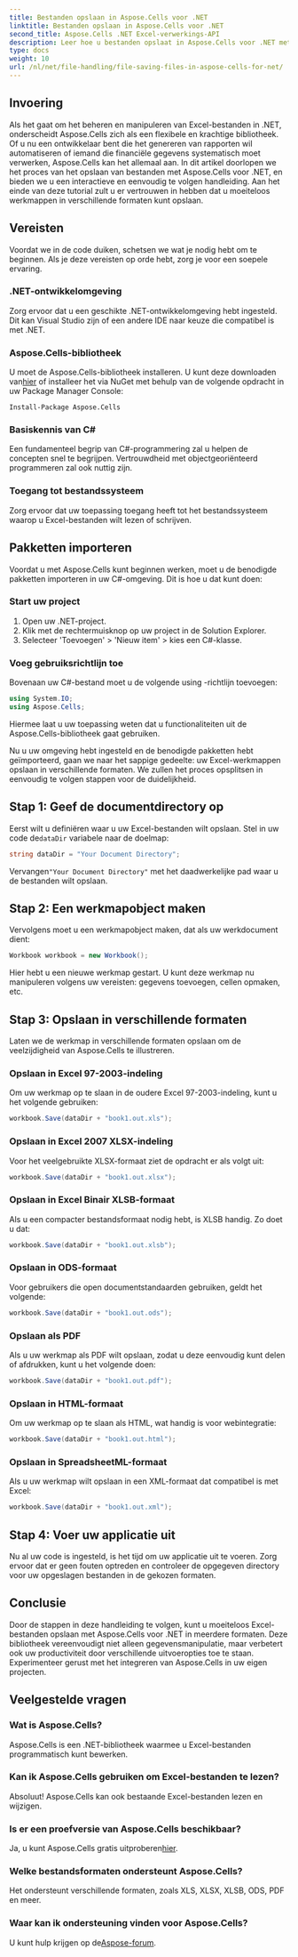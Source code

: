 ```yaml
---
title: Bestanden opslaan in Aspose.Cells voor .NET
linktitle: Bestanden opslaan in Aspose.Cells voor .NET
second_title: Aspose.Cells .NET Excel-verwerkings-API
description: Leer hoe u bestanden opslaat in Aspose.Cells voor .NET met deze stapsgewijze handleiding waarin verschillende bestandsindelingen worden behandeld.
type: docs
weight: 10
url: /nl/net/file-handling/file-saving-files-in-aspose-cells-for-net/
---
```

## Invoering
Als het gaat om het beheren en manipuleren van Excel-bestanden in .NET, onderscheidt Aspose.Cells zich als een flexibele en krachtige bibliotheek. Of u nu een ontwikkelaar bent die het genereren van rapporten wil automatiseren of iemand die financiële gegevens systematisch moet verwerken, Aspose.Cells kan het allemaal aan. In dit artikel doorlopen we het proces van het opslaan van bestanden met Aspose.Cells voor .NET, en bieden we u een interactieve en eenvoudig te volgen handleiding. Aan het einde van deze tutorial zult u er vertrouwen in hebben dat u moeiteloos werkmappen in verschillende formaten kunt opslaan.

## Vereisten

Voordat we in de code duiken, schetsen we wat je nodig hebt om te beginnen. Als je deze vereisten op orde hebt, zorg je voor een soepele ervaring.

### .NET-ontwikkelomgeving
Zorg ervoor dat u een geschikte .NET-ontwikkelomgeving hebt ingesteld. Dit kan Visual Studio zijn of een andere IDE naar keuze die compatibel is met .NET.

### Aspose.Cells-bibliotheek
 U moet de Aspose.Cells-bibliotheek installeren. U kunt deze downloaden van[hier](https://releases.aspose.com/cells/net/) of installeer het via NuGet met behulp van de volgende opdracht in uw Package Manager Console:
```
Install-Package Aspose.Cells
```

### Basiskennis van C#
Een fundamenteel begrip van C#-programmering zal u helpen de concepten snel te begrijpen. Vertrouwdheid met objectgeoriënteerd programmeren zal ook nuttig zijn.

### Toegang tot bestandssysteem
Zorg ervoor dat uw toepassing toegang heeft tot het bestandssysteem waarop u Excel-bestanden wilt lezen of schrijven. 

## Pakketten importeren

Voordat u met Aspose.Cells kunt beginnen werken, moet u de benodigde pakketten importeren in uw C#-omgeving. Dit is hoe u dat kunt doen:

### Start uw project
1. Open uw .NET-project.
2. Klik met de rechtermuisknop op uw project in de Solution Explorer.
3. Selecteer 'Toevoegen' > 'Nieuw item' > kies een C#-klasse.

### Voeg gebruiksrichtlijn toe
Bovenaan uw C#-bestand moet u de volgende using -richtlijn toevoegen:
```csharp
using System.IO;
using Aspose.Cells;
```
Hiermee laat u uw toepassing weten dat u functionaliteiten uit de Aspose.Cells-bibliotheek gaat gebruiken.

Nu u uw omgeving hebt ingesteld en de benodigde pakketten hebt geïmporteerd, gaan we naar het sappige gedeelte: uw Excel-werkmappen opslaan in verschillende formaten. We zullen het proces opsplitsen in eenvoudig te volgen stappen voor de duidelijkheid.

## Stap 1: Geef de documentdirectory op

 Eerst wilt u definiëren waar u uw Excel-bestanden wilt opslaan. Stel in uw code de`dataDir` variabele naar de doelmap:

```csharp
string dataDir = "Your Document Directory"; 
```
 Vervangen`"Your Document Directory"` met het daadwerkelijke pad waar u de bestanden wilt opslaan.

## Stap 2: Een werkmapobject maken

Vervolgens moet u een werkmapobject maken, dat als uw werkdocument dient:
```csharp
Workbook workbook = new Workbook(); 
```
Hier hebt u een nieuwe werkmap gestart. U kunt deze werkmap nu manipuleren volgens uw vereisten: gegevens toevoegen, cellen opmaken, etc.

## Stap 3: Opslaan in verschillende formaten

Laten we de werkmap in verschillende formaten opslaan om de veelzijdigheid van Aspose.Cells te illustreren.

### Opslaan in Excel 97-2003-indeling

Om uw werkmap op te slaan in de oudere Excel 97-2003-indeling, kunt u het volgende gebruiken:
```csharp
workbook.Save(dataDir + "book1.out.xls"); 
```

### Opslaan in Excel 2007 XLSX-indeling
Voor het veelgebruikte XLSX-formaat ziet de opdracht er als volgt uit:
```csharp
workbook.Save(dataDir + "book1.out.xlsx"); 
```

### Opslaan in Excel Binair XLSB-formaat
Als u een compacter bestandsformaat nodig hebt, is XLSB handig. Zo doet u dat:
```csharp
workbook.Save(dataDir + "book1.out.xlsb"); 
```

### Opslaan in ODS-formaat
Voor gebruikers die open documentstandaarden gebruiken, geldt het volgende:
```csharp
workbook.Save(dataDir + "book1.out.ods"); 
```

### Opslaan als PDF
Als u uw werkmap als PDF wilt opslaan, zodat u deze eenvoudig kunt delen of afdrukken, kunt u het volgende doen:
```csharp
workbook.Save(dataDir + "book1.out.pdf"); 
```

### Opslaan in HTML-formaat
Om uw werkmap op te slaan als HTML, wat handig is voor webintegratie:
```csharp
workbook.Save(dataDir + "book1.out.html"); 
```

### Opslaan in SpreadsheetML-formaat
Als u uw werkmap wilt opslaan in een XML-formaat dat compatibel is met Excel:
```csharp
workbook.Save(dataDir + "book1.out.xml"); 
```

## Stap 4: Voer uw applicatie uit 

Nu al uw code is ingesteld, is het tijd om uw applicatie uit te voeren. Zorg ervoor dat er geen fouten optreden en controleer de opgegeven directory voor uw opgeslagen bestanden in de gekozen formaten. 

## Conclusie

Door de stappen in deze handleiding te volgen, kunt u moeiteloos Excel-bestanden opslaan met Aspose.Cells voor .NET in meerdere formaten. Deze bibliotheek vereenvoudigt niet alleen gegevensmanipulatie, maar verbetert ook uw productiviteit door verschillende uitvoeropties toe te staan. Experimenteer gerust met het integreren van Aspose.Cells in uw eigen projecten.

## Veelgestelde vragen

### Wat is Aspose.Cells?  
Aspose.Cells is een .NET-bibliotheek waarmee u Excel-bestanden programmatisch kunt bewerken.

### Kan ik Aspose.Cells gebruiken om Excel-bestanden te lezen?  
Absoluut! Aspose.Cells kan ook bestaande Excel-bestanden lezen en wijzigen.

### Is er een proefversie van Aspose.Cells beschikbaar?  
 Ja, u kunt Aspose.Cells gratis uitproberen[hier](https://releases.aspose.com/).

### Welke bestandsformaten ondersteunt Aspose.Cells?  
Het ondersteunt verschillende formaten, zoals XLS, XLSX, XLSB, ODS, PDF en meer.

### Waar kan ik ondersteuning vinden voor Aspose.Cells?  
 U kunt hulp krijgen op de[Aspose-forum](https://forum.aspose.com/c/cells/9).
